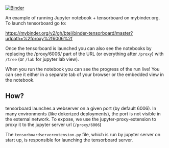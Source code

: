 [![Binder](https://mybinder.org/badge_logo.svg)](https://mybinder.org/v2/gh/btel/binder-tensorboard/master?urlpath=%2fproxy%2f6006%2f)

An example of running Jupyter notebook + tensorboard on mybinder.org. To launch tensorboard go to:

https://mybinder.org/v2/gh/btel/binder-tensorboard/master?urlpath=%2fproxy%2f6006%2f

Once the tensorboard is launched you can also see the notebooks by replacing the /proxy/6006/ part of the URL (or everything after `/proxy`) with `/tree` (or `/lab` for jupyter lab view).

When you run the notebook you can see the progress of the run live! You can see it either in a separate tab of your browser or the embedded view in the notebook.

## How?

tensorboard launches a webserver on a given port (by default 6006). In many environments (like dokerized deployments), the port is not visible in the external network. To expose, we use the jupyter-proxy-extension to proxy it to the jupyter server url (`/proxy/6006`)

The `tensorboardserverextension.py` file, which is run by jupyter server on start up, is responsible for launching the tensorboard server.
